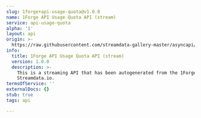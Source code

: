 ```yaml
---
slug: 1forge+api-usage-quota@v1.0.0
name: 1Forge API Usage Quota API (stream)
service: api-usage-quota
alpha: '1'
layout: api
origin: >-
  https://raw.githubusercontent.com/streamdata-gallery-master/asyncapi/master/_listings/1forge/1forge-api-usage-quota-api-stream-async.md
info:
  title: 1Forge API Usage Quota API (stream)
  version: 1.0.0
  description: >-
    This is a streaming API that has been autogenerated from the 1Forge using
    Streamdata.io.
termsOfService: ''
externalDocs: {}
stub: true
tags: api

---
```

